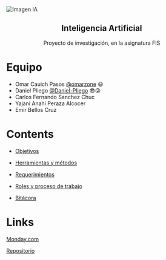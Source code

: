 ![Imagen IA](https://i.imgur.com/hWCbD6J.jpg)

<h2 align="center">Inteligencia Artificial</h2>
<p align="center">
  Proyecto de investigación, en la asignatura FIS
</p>

# Equipo 
- Omar Cauich Pasos [@omarzone](https://github.com/omarzone) :smiley:
- Daniel Pliego [@Daniel-Pliego](https://github.com/Daniel-Pliego) :sunglasses::stuck_out_tongue_winking_eye:
- Carlos Fernando Sanchez Chuc
- Yajani Anahi Peraza Alcocer
- Emir Bellos Cruz 

# Contents

- [Objetivos](Documentacion/1.%20Objetivos.md)

- [Herramientas y métodos](Documentacion/2.%20Herramientas%20y%20métodos.md)
- [Requerimientos](Documentos/../Documentacion/3.%20Requerimientos.md)
- [Roles y proceso de trabajo](Documentacion/4.%20Roles%20y%20proceso%20de%20trabajo.md)

- [Bitácora](Docuemntacion/../Documentacion/5.%20bitácora.md)

# Links

[Monday&#46;com](https://uady-cast.monday.com/boards/841731238)

[Repositorio](https://github.com/Daniel-Pliego/Proyecto-FIS.git)
